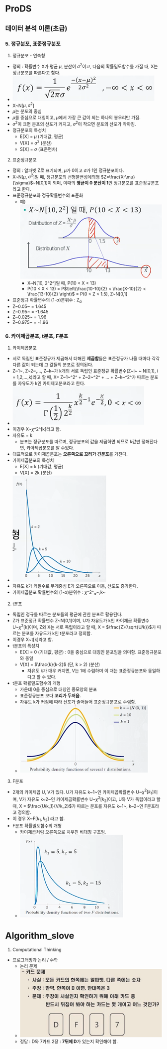 # ProDS
## 데이터 분석 이론(초급) 
### 5. 정규분포, 표준정규분포
1. 정규분포 - 연속형
  * 정의 : 확률변수 X가 평균 $\mu$, 분산이 $\sigma^2$이고, 다음의 확률밀도함수를 가질 때, X는 정규분포를 따른다고 함다.
  * ![정규분포식](../images/20230306_정규분포식.png)
  * X~N[$\mu,\sigma^2$]
  * $\mu$는 분포의 중심
  * $\mu$를 중심으로 대칭이고, $\mu$에서 가장 큰 값이 되는 하나의 봉우리만 가짐.
  * $\sigma^2$이 크면 분포의 산포가 커지고, $\sigma^2$이 작으면 분포의 산포가 작아짐.
  * 정규분포의 특성치
    * E[X] = $\mu$ (기대값, 평균)
    * V[X] = $\sigma^2$ (분산)
    * S[X] = $\sigma$ (표준편차)
2. 표준정규분포
  * 정의 : 알파벳 Z로 표기되며, $\mu$가 0이고 $\sigma$가 1인 정규분포이다.
  * X~N[$\mu$, $\sigma^2$]일 때, 정규분포의 선형불변성에의행 $Z=\frac{X-\mu}{\sigma}$~N[0,1]이 되며, 이때의 **평균이 0 분산이 1**인 정규분포를 표준정규분포라고 한다.
  * 표준정규분포와 정규확률변수의 표준화
    * 예)![정규분포표준화](../images/20230306_정규분포표준화.png)
      * X~N[10, 2^2^]일 때, P(10 < X < 13)
      * P(10 < X < 13)
        = P$\left(\frac{10-10}{2} < \frac{X-10}{2} < \frac{13-10}{2} \right)$
        = P(0 < Z < 1.5), Z~N[0,1]
  * 표준정규 확률변수의 (1-$\alpha$)분위수 : Z$_\alpha$
  * Z~0.05~ = 1.645
  * Z~0.95~ = -1.645
  * Z~0.025~ = 1.96
  * Z~0.975~ = -1.96

### 6. 카이제곱분포, t분포, F분포
1. 카이제곱분포
  * 서로 독립인 표준정규가 제곱해서 더해진 **제곱합**들은 표준정규가 나올 때마다 각각 다른 값이 되는데 그 값들의 분포로 정의된다.
  * Z~1~, Z~2~,..., Z~k~가 k개의 서로 독립인 표준정규 확률변수(Z~i~ ~ N[0,1], i = 1,2,...,k)라고 할 때, X= Z~1~^2^ + Z~2~^2^ + ... + Z~k~^2^가 따르는 분포를 자유도가 k인 카이제고분포라고 한다.
  * ![카이제곱합수식](../images/20230306_카이제곱식.png)
  * 이경우 X~$\chi$^2^[k]라고 함.
  * 자유도 = k
    * 분포는 정규분포를 따르며, 정규분포의 값을 제곱하면 되므로 k값만 정해진다면, 카아제곱분포를 알 수있다.
  * 대표적으로 카이제곱분포는 **오른쪽으로 꼬리가 긴분포**를 가진다.
  * 카이제곱분포의 특성치
    * E[X] = k (기대값, 평균)
    * V[X] = 2k (분산)
  * ![카이제곱분포도](../images/20230306_카이제곱분포도.png)
  * 자유도 k가 커질수로 무게중심 E가 오른쪽으로 이동, 산포도 증가한다.
  * 카이제곱분포 확률변수의 (1-$\alpha$)분위수 : $\chi$^2^$_\alpha$~,k~
2. t분포
  * 독립인 정규를 따르는 분포들의 평균에 관한 분포로 활용된다.
  * Z가 표준정규 확률변수 Z~N[0,1]이며, U가 자유도가 k인 카이제곱 확률변수 U~$\chi^2$[k]이며, Z와 X는 서로 독립이라고 할 때, X = $\frac{Z}{\sqrt{U/k}}$가 따르는 분포를 자유도가 k인 t분포라고 정의함.
  * 이경우 X~t[k]라고 함.
  * t분포의 특성치
    * E[X] = 0 (기대값, 평균) : 0을 중심으로 대칭인 분포임을 의미함. 표준정규분포와 동일
    * V[X] = $\frac{k}{k-2}$ (단, k > 2) (분산)
      * 자유도 k가 매우 커지면, V는 1에 수렴하며 이 때는 표준정규분포와 동일하다고 할 수 있다.
  * t분포 확률밀도함수의 개형
    * 가운데 0을 중심으로 대칭인 종모양의 분포
    * 표준정규분포 보다 **꼬리가 두꺼움**.
    * 자유도 k가 커짐에 따라 산포가 줄어들어 표준정규분포로 수렴함.
    * ![t분포](../images/20230306_t분포.png)
3. F분포
  * 2개의 카이제곱 U, V가 있다. U가 자유도 k~1~인 카이제곱확률변수 U~$\chi^2[k_1]$이며, V가 자유도 k~2~인 카이제곱확률변수 U~$\chi^2[k_2]$이고, U와 V가 독립이라고 할 때, X = $\frac{U/k_1}{V/k_2}$가 따르는 분포를 자유도 k~1~, k~2~인 F분포라고 정의함.
  * 이 경우 X~F$[k_1, k_2]$ 라고 함.
  * F분포 확률밀도함수의 개형
    * 카이제곱처럼 오른쪽으로 치우친 비대칭 구조임.
    * ![F분포](../images/20230306_F분포.png)


# Algorithm_slove
1. Computational Thinking
  * 프로그래밍과 논리 / 수학
    * 논리 문제
    * ![문제](../images/20230306_카드문제.png)
    * 정답 : D와 7카드 2장 : **7뒤에 D**가 있는지 확인해야 함.